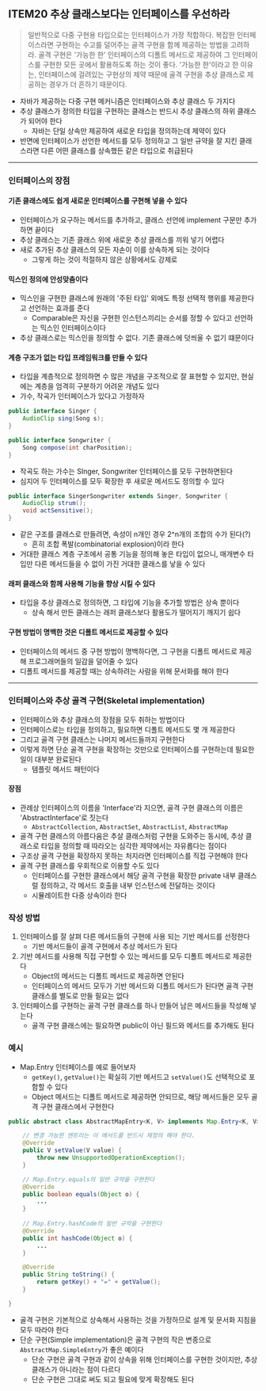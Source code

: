 ## ITEM20 추상 클래스보다는 인터페이스를 우선하라

>
>일반적으로 다중 구현용 타입으로는 인터페이스가 가장 적합하다. 복잡한 인터페이스라면 구현하는 수고를 덜어주는 골격 구현을 함께 제공하는 방법을 고려하라. 골격 구현은 '가능한 한' 인터페이스의 디폴트 메서드로 제공하여 그 인터페이스를 구현한 모든 곳에서 활용하도록 하는 것이 좋다. '가능한 한'이라고 한 이유는, 인터페이스에 걸려있는 구현상의 제약 때문에 골격 구현을 추상 클래스로 제공하는 경우가 더 흔하기 때문이다.
>

- 자바가 제공하는 다중 구현 메커니즘은 인터페이스와 추상 클래스 두 가지다
- 추상 클래스가 정의한 타입을 구현하는 클래스는 반드시 추상 클래스의 하위 클래스가 되어야 한다
	- 자바는 단일 상속만 제공하여 새로운 타입을 정의하는데 제약이 있다
- 반면에 인터페이스가 선언한 메서드를 모두 정의하고 그 일반 규약을 잘 지킨 클래스라면 다른 어떤 클래스를 상속했든 같은 타입으로 취급된다

---

### 인터페이스의 장점
#### 기존 클래스에도 쉽게 새로운 인터페이스를 구현해 넣을 수 있다
- 인터페이스가 요구하는 메서드를 추가하고, 클래스 선언에 implement 구문만 추가하면 끝이다
- 추상 클래스는 기존 클래스 위에 새로운 추상 클래스를 끼워 넣기 어렵다
- 새로 추가된 추상 클래스의 모든 자손이 이를 상속하게 되는 것이다
	- 그렇게 하는 것이 적절하지 않은 상황에서도 강제로

#### 믹스인 정의에 안성맞춤이다
- 믹스인을 구현한 클래스에 원래의 '주된 타입' 외에도 특정 선택적 행위를 제공한다고 선언하는 효과를 준다
	- Comparable은 자신을 구현한 인스턴스끼리는 순서를 정할 수 있다고 선언하는 믹스인 인터페이스이다
- 추상 클래스로는 믹스인을 정의할 수 없다. 기존 클래스에 덧씌울 수 없기 떄문이다

#### 계층 구조가 없는 타입 프레임워크를 만들 수 있다
- 타입을 계층적으로 정의하면 수 많은 개념을 구조적으로 잘 표현할 수 있지만, 현실에는 계층을 엄격히 구분하기 어려운 개념도 있다
- 가수, 작곡가 인터페이스가 있다고 가정하자

```Java
public interface Singer {
	AudioClip sing(Song s);
}

public interface Songwriter {
	Song compose(int charPosition);
}
```

- 작곡도 하는 가수는 SInger, Songwriter 인터페이스를 모두 구현하면된다
- 심지어 두 인터페이스를 모두 확장한 후 새로운 메서드도 정의할 수 있다

```Java
public interface SingerSongwriter extends Singer, Songwriter {
	AudioClip strum();
	void actSensitive();
}
```

- 같은 구조를 클래스로 만들려면, 속성이 n개인 경우 2^n개의 조합의 수가 된다(?)
	- 흔히 조합 폭발(combinatorial explosion)이라 한다
- 거대한 클래스 계층 구조에서 공통 기능을 정의해 놓은 타입이 없으니, 매개변수 타입만 다른 메서드들을 수 없이 가진 거대한 클래스를 낳을 수 있다

#### 래퍼 클래스와 함께 사용해 기능을 향상 시킬 수 있다
- 타입을 추상 클래스로 정의하면, 그 타입에 기능을 추가할 방법은 상속 뿐이다
	- 상속 해서 만든 클래스는 래퍼 클래스보다 활용도가 떨어지기 깨지기 쉽다

#### 구현 방법이 명백한 것은 디폴트 메서드로 제공할 수 있다
- 인터페이스의 메서드 중 구현 방법이 명백하다면, 그 구현을 디폴트 메서드로 제공해 프로그래머들의 일감을 덜어줄 수 있다
- 디폴트 메서드를 제공할 때는 상속하려는 사람을 위해 문서화를 해야 한다

---

### 인터페이스와 추상 골격 구현(Skeletal implementation)
- 인터페이스와 추상 클래스의 장점을 모두 취하는 방법이다
- 인터페이스로는 타입을 정의하고, 필요하면 디폴트 메서드도 몇 개 제공한다
- 그리고 골격 구현 클래스는 나머지 메서드들까지 구현한다
- 이렇게 하면 단순 골격 구현을 확장하는 것만으로 인터페이스를 구현하는데 필요한 일이 대부분 완료된다
	- 템플릿 메서드 패턴이다

#### 장점
- 관례상 인터페이스의 이름을 'Interface'라 지으면, 골격 구현 클래스의 이름은 'AbstractInterface'로 짓는다
	- `AbstractCollection`, `AbstractSet`, `AbstractList`, `AbstractMap`
- 골격 구현 클래스의 아름다움은 추살 클래스처럼 구현을 도와주는 동시에, 추상 클래스로 타입을 정의할 때 따라오는 심각한 제약에서는 자유롭다는 점이다
- 구조상 골격 구현을 확장하지 못하는 처지라면 인터페이스를 직접 구현해야 한다
- 골격 구현 클래스를 우회적으로 이용할 수도 있다
	- 인터페이스를 구현한 클래스에서 해당 골격 구현을 확장한 private 내부 클래스럴 정의하고, 각 메서드 호출을 내부 인스턴스에 전달하는 것이다
	- 시뮬레이트한 다중 상속이라 한다

### 작성 방법
1. 인터페이스를 잘 살펴 다른 메서드들의 구현에 사용 되는 기반 메서드를 선정한다
   - 기반 메서드들이 골격 구현에서 추상 메서드가 된다
2. 기반 메서드를 사용해 직접 구현할 수 있는 메서드를 모두 디폴트 메서드로 제공한다
   - Object의 메서드는 디폴트 메서드로 제공하면 안된다
   - 인터페이스의 메서드 모두가 기반 메서드와 디폴트 메서드가 된다면 골격 구현 클래스를 별도로 만들 필요는 없다
3. 인터페이스를 구현하는 골격 구현 클래스를 하나 만들어 남은 메서드들을 작성해 넣는다
   - 골격 구현 클래스에는 필요하면 public이 아닌 필드와 메서드를 추가해도 된다

### 예시
- Map.Entry 인터페이스를 예로 들어보자
	- `getKey()`, `getValue()`는 확실히 기반 메서드고 `setValue()`도 선택적으로 포함할 수 있다
	- Object 메서드는 디폴트 메서드로 제공하면 안되므로, 해당 메서드들은 모두 골격 구현 클래스에서 구현한다

```Java
public abstract class AbstractMapEntry<K, V> implements Map.Entry<K, V> {

	// 변경 가능한 엔트리는 이 메서드를 반드시 재정의 해야 한다.
	@Override
	public V setValue(V value) {
		throw new UnsupportedOperationException();
	}

	// Map.Entry.equals의 일반 규약을 구현한다
	@Override
	public boolean equals(Object o) {
		...
	}
	
	// Map.Entry.hashCode의 일반 규약을 구현한다
	@Override
	public int hashCode(Object o) {
		...
	}

	@Override
	public String toString() {
		return getKey() + "=" + getValue();
	}

}
```

- 골격 구현은 기본적으로 상속해서 사용하는 것을 가정하므로 설계 및 문서화 지침을 모두 따라야 한다
- 단순 구현(Simple implementation)은 골격 구현의 작은 변종으로 `AbstractMap.SimpleEntry`가 좋은 예이다
	- 단순 구현은 골격 구현과 같이 상속을 위해 인터페이스를 구현한 것이지만, 추상 클래스가 아니라는 점이 다르다
	- 단순 구현은 그대로 써도 되고 필요에 맞게 확장해도 된다